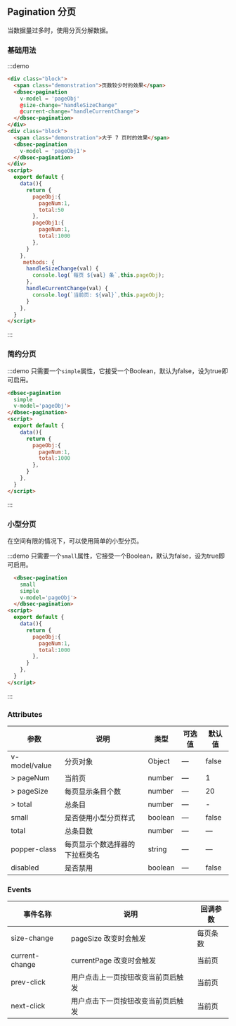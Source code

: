 ## Pagination 分页

当数据量过多时，使用分页分解数据。

### 基础用法

:::demo 
```html
<div class="block">
  <span class="demonstration">页数较少时的效果</span>
  <dbsec-pagination
    v-model = 'pageObj'
    @size-change="handleSizeChange"
    @current-change="handleCurrentChange">
  </dbsec-pagination>
</div>
<div class="block">
  <span class="demonstration">大于 7 页时的效果</span>
  <dbsec-pagination
    v-model = 'pageObj1'>
  </dbsec-pagination>
</div>
<script>
  export default {
    data(){
      return {
        pageObj:{
          pageNum:1,
          total:50
        },
        pageObj1:{
          pageNum:1,
          total:1000
        },
      }
    },
     methods: {
      handleSizeChange(val) {
        console.log(`每页 ${val} 条`,this.pageObj);
      },
      handleCurrentChange(val) {
        console.log(`当前页: ${val}`,this.pageObj);
      }
    },
  }
</script>
```
:::

### 简约分页

:::demo 只需要一个`simple`属性，它接受一个Boolean，默认为false，设为true即可启用。
```html
<dbsec-pagination
  simple
  v-model='pageObj'>
</dbsec-pagination>
<script>
  export default {
    data(){
      return {
        pageObj:{
          pageNum:1,
          total:1000
        },
      }
    },
  }
</script>
```
:::
### 小型分页

在空间有限的情况下，可以使用简单的小型分页。

:::demo 只需要一个`small`属性，它接受一个Boolean，默认为false，设为true即可启用。
```html
  <dbsec-pagination
    small
    simple
    v-model='pageObj'>
  </dbsec-pagination>
<script>
  export default {
    data(){
      return {
        pageObj:{
          pageNum:1,
          total:1000
        },
      }
    },
  }
</script>
```
:::


### Attributes
| 参数               | 说明                                                     | 类型              | 可选值      | 默认值 |
|--------------------|----------------------------------------------------------|-------------------|-------------|--------|
| v-model/value | 分页对象 | Object | — | false |
| > pageNum | 当前页 | number | — | 1 |
| > pageSize | 每页显示条目个数  | number | — | 20 |
| > total | 总条目  | number | — | - |
| small | 是否使用小型分页样式 | boolean | — | false |
| total | 总条目数 | number | — | — |
| popper-class | 每页显示个数选择器的下拉框类名 | string | — | — |
| disabled | 是否禁用 | boolean | — | false |

### Events
| 事件名称 | 说明 | 回调参数 |
|---------|--------|---------|
| size-change | pageSize 改变时会触发 | 每页条数 |
| current-change | currentPage 改变时会触发 | 当前页 |
| prev-click | 用户点击上一页按钮改变当前页后触发 | 当前页 |
| next-click | 用户点击下一页按钮改变当前页后触发 | 当前页 |

